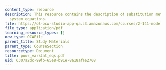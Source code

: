 ```yaml
---
content_type: resource
description: This resource contains the description of substitution methods for deriving
  system equations.
file: https://ol-ocw-studio-app-qa.s3.amazonaws.com/courses/2-141-modeling-and-simulation-of-dynamic-systems-fall-2006/6307a2dc99fb65e8b91e8a18afae2708_powr_varstat_eqs.pdf
file_type: application/pdf
learning_resource_types: []
ocw_type: OCWFile
parent_title: Study Materials
parent_type: CourseSection
resourcetype: Document
title: powr_varstat_eqs.pdf
uid: 6307a2dc-99fb-65e8-b91e-8a18afae2708
---
```

